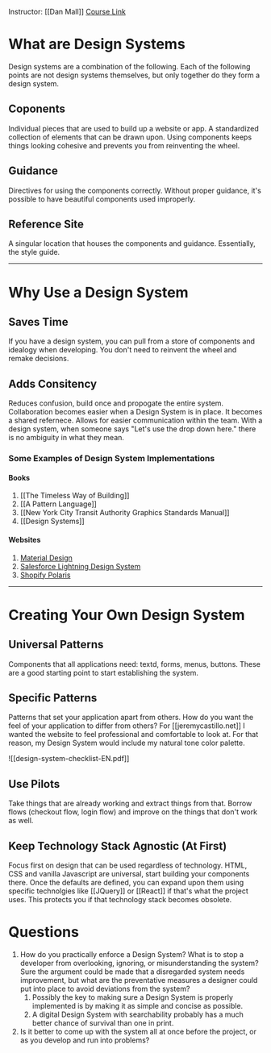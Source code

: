 Instructor: [[Dan Mall]]
[Course Link](https://www.skillshare.com/classes/Digital-Design-Creating-Design-Systems-for-Easier-Better-Faster-Design/1463075607?via=list-57)

# What are Design Systems
Design systems are a combination of the following. Each of the following points are not design systems themselves, but only together do they form a design system. 
## Coponents 
Individual pieces that are used to build up a website or app. A standardized collection of elements that can be drawn upon. Using components keeps things looking cohesive and prevents you from reinventing the wheel. 
## Guidance
Directives for using the components correctly. Without proper guidance, it's possible to have beautiful components used improperly. 
## Reference Site
A singular location that houses the components and guidance. Essentially, the style guide. 

---

# Why Use a Design System
## Saves Time
If you have a design system, you can pull from a store of components and idealogy when developing. You don't need to reinvent the wheel and remake decisions. 
## Adds Consitency
Reduces confusion, build once and propogate the entire system. Collaboration becomes easier when a Design System is in place. It becomes a shared refernece. Allows for easier communication within the team. With a design system, when someone says "Let's use the drop down here." there is no ambiguity in what they mean. 
### Some Examples of Design System Implementations
#### Books
1. [[The Timeless Way of Building]]
2. [[A Pattern Language]]
3. [[New York City Transit Authority Graphics Standards Manual]]
4. [[Design Systems]]
#### Websites
1. [Material Design](https://material.io/design)
2. [Salesforce Lightning Design System](https://www.lightningdesignsystem.com)
3. [Shopify Polaris](https://polaris.shopify.com)

---

# Creating Your Own Design System
## Universal Patterns
Components that all applications need: textd, forms, menus, buttons. These are a good starting point to start establishing the system. 
## Specific Patterns
Patterns that set your application apart from others. How do you want the feel of your application to differ from others? For [[jeremycastillo.net]] I wanted the website to feel professional and comfortable to look at. For that reason, my Design System would include my natural tone color palette. 

![[design-system-checklist-EN.pdf]]

## Use Pilots
Take things that are already working and extract things from that. Borrow flows (checkout flow, login flow) and improve on the things that don't work as well.
## Keep Technology Stack Agnostic (At First)
Focus first on design that can be used regardless of technology. HTML, CSS and vanilla Javascript are universal, start building your components there. Once the defaults are defined, you can expand upon them using specific technolgies like [[JQuery]] or [[React]] if that's what the project uses. This protects you if that technology stack becomes obsolete. 

# Questions 
1. How do you practically enforce a Design System? What is to stop a developer from overlooking, ignoring, or misunderstanding the system? Sure the argument could be made that a disregarded system needs improvement, but what are the preventative measures a designer could put into place to avoid deviations from the system? 
	1. Possibly the key to making sure a Design System is properly implemented is by making it as simple and concise as possible. 
	2. A digital Design System with searchability probably has a much better chance of survival than one in print. 
2. Is it better to come up with the system all at once before the project, or as you develop and run into problems? 